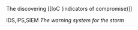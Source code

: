 The discovering [[IoC (indicators of compromise)]] 



IDS,IPS,SIEM
*The warning system for the storm* 